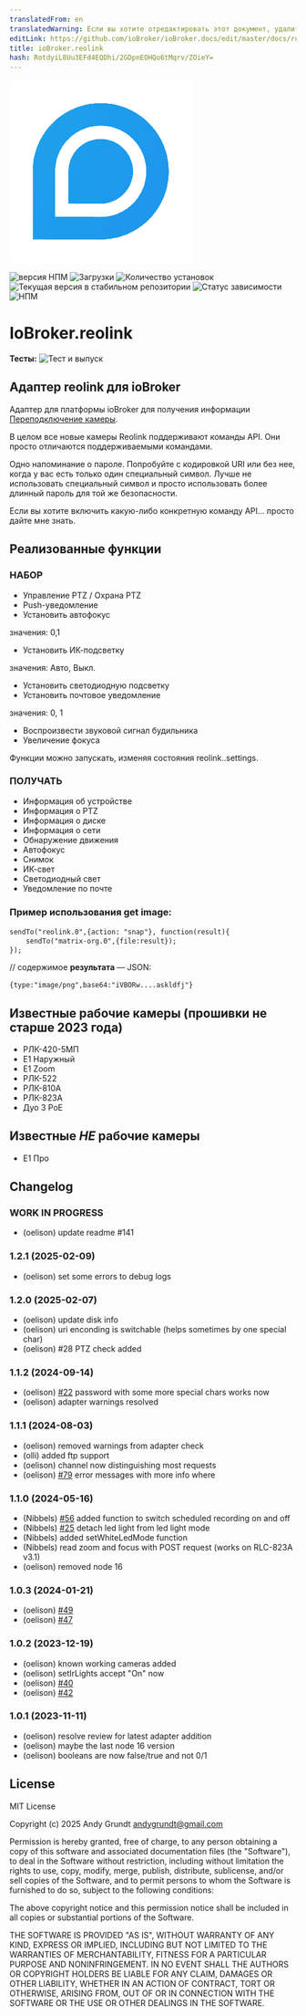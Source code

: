 ```yaml
---
translatedFrom: en
translatedWarning: Если вы хотите отредактировать этот документ, удалите поле «translationFrom», в противном случае этот документ будет снова автоматически переведен
editLink: https://github.com/ioBroker/ioBroker.docs/edit/master/docs/ru/adapterref/iobroker.reolink/README.md
title: ioBroker.reolink
hash: RotdyiL8Uu3EFd4EQDhi/2GDpnEOHQo6tMqrv/ZOieY=
---
```

![Логотип](../../../en/adapterref/iobroker.reolink/admin/reolink_logo.png)

![версия НПМ](https://img.shields.io/npm/v/iobroker.reolink.svg)
![Загрузки](https://img.shields.io/npm/dm/iobroker.reolink.svg)
![Количество установок](https://iobroker.live/badges/reolink-installed.svg)
![Текущая версия в стабильном репозитории](https://iobroker.live/badges/reolink-stable.svg)
![Статус зависимости](https://img.shields.io/david/aendue/iobroker.reolink.svg)
![НПМ](https://nodei.co/npm/iobroker.reolink.png?downloads=true)

# IoBroker.reolink
**Тесты:** ![Тест и выпуск](https://github.com/aendue/ioBroker.reolink/workflows/Test%20and%20Release/badge.svg)

## Адаптер reolink для ioBroker
Адаптер для платформы ioBroker для получения информации [Переподключение камеры](https://reolink.com/).

В целом все новые камеры Reolink поддерживают команды API. Они просто отличаются поддерживаемыми командами.

Одно напоминание о пароле. Попробуйте с кодировкой URI или без нее, когда у вас есть только один специальный символ. Лучше не использовать специальный символ и просто использовать более длинный пароль для той же безопасности.

Если вы хотите включить какую-либо конкретную команду API... просто дайте мне знать.

## Реализованные функции
### НАБОР
- Управление PTZ / Охрана PTZ
- Push-уведомление
- Установить автофокус

значения: 0,1

- Установить ИК-подсветку

значения: Авто, Выкл.

- Установить светодиодную подсветку
- Установить почтовое уведомление

значения: 0, 1

- Воспроизвести звуковой сигнал будильника
- Увеличение фокуса

Функции можно запускать, изменяя состояния reolink.<Instanze>.settings.

 ### ПОЛУЧАТЬ
- Информация об устройстве
- Информация о PTZ
- Информация о диске
- Информация о сети
- Обнаружение движения
- Автофокус
- Снимок
- ИК-свет
- Светодиодный свет
- Уведомление по почте

### Пример использования get image:
```
sendTo("reolink.0",{action: "snap"}, function(result){
    sendTo("matrix-org.0",{file:result});
});
```

// содержимое **результата** — JSON:

```
{type:"image/png",base64:"iVBORw....askldfj"}
```

## Известные рабочие камеры (прошивки не старше 2023 года)
- РЛК-420-5МП
- E1 Наружный
- E1 Zoom
- РЛК-522
- РЛК-810А
- РЛК-823А
- Дуо 3 PoE

## Известные *НЕ* рабочие камеры
- E1 Про

## Changelog
<!--
    Placeholder for the next version (at the beginning of the line):
    ### **WORK IN PROGRESS**
-->
### **WORK IN PROGRESS**
* (oelison) update readme #141

### 1.2.1 (2025-02-09)
* (oelison) set some errors to debug logs

### 1.2.0 (2025-02-07)
* (oelison) update disk info
* (oelison) uri enconding is switchable (helps sometimes by one special char)
* (oelison) #28 PTZ check added

### 1.1.2 (2024-09-14)
* (oelison) [#22](https://github.com/aendue/ioBroker.reolink/issues/22) password with some more special chars works now
* (oelison) adapter warnings resolved

### 1.1.1 (2024-08-03)
* (oelison) removed warnings from adapter check
* (olli) added ftp support
* (oelison) channel now distinguishing most requests
* (oelison) [#79](https://github.com/aendue/ioBroker.reolink/issues/79) error messages with more info where

### 1.1.0 (2024-05-16)
* (Nibbels) [#56](https://github.com/aendue/ioBroker.reolink/issues/56) added function to switch scheduled recording on and off
* (Nibbels) [#25](https://github.com/aendue/ioBroker.reolink/issues/25) detach led light from led light mode
* (Nibbels) added setWhiteLedMode function
* (Nibbels) read zoom and focus with POST request (works on RLC-823A v3.1)
* (oelison) removed node 16

### 1.0.3 (2024-01-21)
* (oelison) [#49](https://github.com/aendue/ioBroker.reolink/issues/49)
* (oelison) [#47](https://github.com/aendue/ioBroker.reolink/issues/47)

### 1.0.2 (2023-12-19)
* (oelison) known working cameras added
* (oelison) setIrLights accept "On" now
* (oelison) [#40](https://github.com/aendue/ioBroker.reolink/issues/40)
* (oelison) [#42](https://github.com/aendue/ioBroker.reolink/issues/42)

### 1.0.1 (2023-11-11)
* (oelison) resolve review for latest adapter addition
* (oelison) maybe the last node 16 version
* (oelison) booleans are now false/true and not 0/1

## License
MIT License

Copyright (c) 2025 Andy Grundt <andygrundt@gmail.com>

Permission is hereby granted, free of charge, to any person obtaining a copy
of this software and associated documentation files (the "Software"), to deal
in the Software without restriction, including without limitation the rights
to use, copy, modify, merge, publish, distribute, sublicense, and/or sell
copies of the Software, and to permit persons to whom the Software is
furnished to do so, subject to the following conditions:

The above copyright notice and this permission notice shall be included in all
copies or substantial portions of the Software.

THE SOFTWARE IS PROVIDED "AS IS", WITHOUT WARRANTY OF ANY KIND, EXPRESS OR
IMPLIED, INCLUDING BUT NOT LIMITED TO THE WARRANTIES OF MERCHANTABILITY,
FITNESS FOR A PARTICULAR PURPOSE AND NONINFRINGEMENT. IN NO EVENT SHALL THE
AUTHORS OR COPYRIGHT HOLDERS BE LIABLE FOR ANY CLAIM, DAMAGES OR OTHER
LIABILITY, WHETHER IN AN ACTION OF CONTRACT, TORT OR OTHERWISE, ARISING FROM,
OUT OF OR IN CONNECTION WITH THE SOFTWARE OR THE USE OR OTHER DEALINGS IN THE
SOFTWARE.
